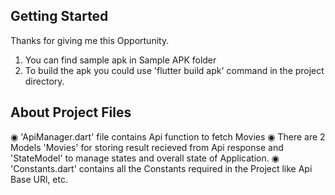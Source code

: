 ## Getting Started

Thanks for giving me this Opportunity.

1) You can find sample apk in Sample APK folder
2) To build the apk you could use 'flutter build apk' command in the project directory.


## About Project Files

◉ 'ApiManager.dart' file contains Api function to fetch Movies
◉ There are 2 Models 'Movies' for storing result recieved from Api response and 'StateModel' to manage states and overall state of Application.
◉ 'Constants.dart' contains all the Constants required in the Project like Api Base URl, etc.
